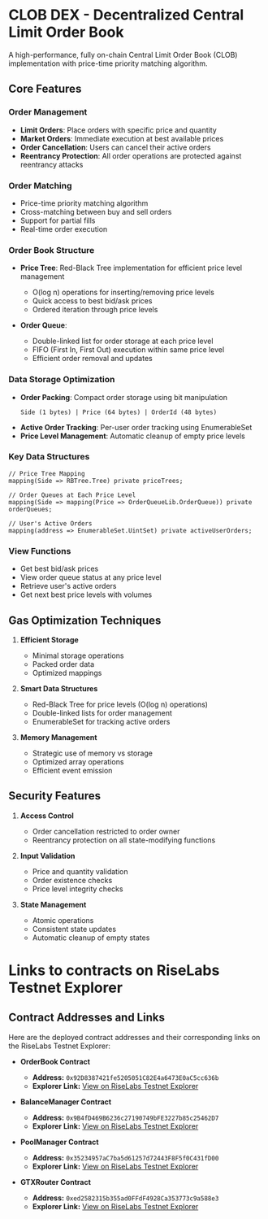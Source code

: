 # CLOB DEX - Decentralized Central Limit Order Book

A high-performance, fully on-chain Central Limit Order Book (CLOB) implementation with price-time priority matching algorithm.

## Core Features

### Order Management

- **Limit Orders**: Place orders with specific price and quantity
- **Market Orders**: Immediate execution at best available prices
- **Order Cancellation**: Users can cancel their active orders
- **Reentrancy Protection**: All order operations are protected against reentrancy attacks

### Order Matching

- Price-time priority matching algorithm
- Cross-matching between buy and sell orders
- Support for partial fills
- Real-time order execution

### Order Book Structure

- **Price Tree**: Red-Black Tree implementation for efficient price level management

  - O(log n) operations for inserting/removing price levels
  - Quick access to best bid/ask prices
  - Ordered iteration through price levels

- **Order Queue**:
  - Double-linked list for order storage at each price level
  - FIFO (First In, First Out) execution within same price level
  - Efficient order removal and updates

### Data Storage Optimization

- **Order Packing**: Compact order storage using bit manipulation
  ```solidity
  Side (1 bytes) | Price (64 bytes) | OrderId (48 bytes)
  ```
- **Active Order Tracking**: Per-user order tracking using EnumerableSet
- **Price Level Management**: Automatic cleanup of empty price levels

### Key Data Structures

```solidity
// Price Tree Mapping
mapping(Side => RBTree.Tree) private priceTrees;

// Order Queues at Each Price Level
mapping(Side => mapping(Price => OrderQueueLib.OrderQueue)) private orderQueues;

// User's Active Orders
mapping(address => EnumerableSet.UintSet) private activeUserOrders;
```

### View Functions

- Get best bid/ask prices
- View order queue status at any price level
- Retrieve user's active orders
- Get next best price levels with volumes

## Gas Optimization Techniques

1. **Efficient Storage**

   - Minimal storage operations
   - Packed order data
   - Optimized mappings

2. **Smart Data Structures**

   - Red-Black Tree for price levels (O(log n) operations)
   - Double-linked lists for order management
   - EnumerableSet for tracking active orders

3. **Memory Management**
   - Strategic use of memory vs storage
   - Optimized array operations
   - Efficient event emission

## Security Features

1. **Access Control**

   - Order cancellation restricted to order owner
   - Reentrancy protection on all state-modifying functions

2. **Input Validation**

   - Price and quantity validation
   - Order existence checks
   - Price level integrity checks

3. **State Management**
   - Atomic operations
   - Consistent state updates
   - Automatic cleanup of empty states

# Links to contracts on RiseLabs Testnet Explorer

## Contract Addresses and Links

Here are the deployed contract addresses and their corresponding links on the RiseLabs Testnet Explorer:

- **OrderBook Contract**

  - **Address:** `0x92D8387421fe5205051C82E4a6473E0aC5cc636b`
  - **Explorer Link:** [View on RiseLabs Testnet Explorer](https://testnet-explorer.riselabs.xyz/address/0x92D8387421fe5205051C82E4a6473E0aC5cc636b)

- **BalanceManager Contract**

  - **Address:** `0x9B4fD469B6236c27190749bFE3227b85c25462D7`
  - **Explorer Link:** [View on RiseLabs Testnet Explorer](https://testnet-explorer.riselabs.xyz/address/0x9B4fD469B6236c27190749bFE3227b85c25462D7)

- **PoolManager Contract**

  - **Address:** `0x35234957aC7ba5d61257d72443F8F5f0C431fD00`
  - **Explorer Link:** [View on RiseLabs Testnet Explorer](https://testnet-explorer.riselabs.xyz/address/0x35234957aC7ba5d61257d72443F8F5f0C431fD00)

- **GTXRouter Contract**
  - **Address:** `0xed2582315b355ad0FFdF4928Ca353773c9a588e3`
  - **Explorer Link:** [View on RiseLabs Testnet Explorer](https://testnet-explorer.riselabs.xyz/address/0xed2582315b355ad0FFdF4928Ca353773c9a588e3)
